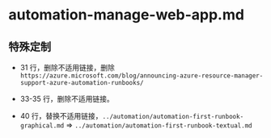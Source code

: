# automation-manage-web-app.md

## 特殊定制

* 31 行，删除不适用链接，删除 `https://azure.microsoft.com/blog/announcing-azure-resource-manager-support-azure-automation-runbooks/`

* 33-35 行，删除不适用链接。

* 40 行，替换不适用链接，`../automation/automation-first-runbook-graphical.md` => `../automation/automation-first-runbook-textual.md`